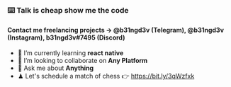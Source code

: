 ### ⌨️ Talk is cheap show me the code
#### Contact me freelancing projects -> **@b31ngd3v (Telegram), @b31ngd3v (Instagram), b31ngd3v#7495 (Discord)**
- 🌱 I’m currently learning **react native**
- 👯 I’m looking to collaborate on **Any Platform**
- 💬 Ask me about **Anything**
- ♟ Let's schedule a match of chess 👉 https://bit.ly/3qWzfxk
